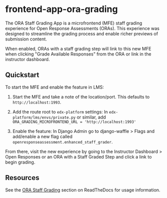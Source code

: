 # frontend-app-ora-grading

The ORA Staff Grading App is a microfrontend (MFE) staff grading experience for Open Response Assessments (ORAs). This experience was designed to streamline the grading process and enable richer previews of submission content. 

When enabled, ORAs with a staff grading step will link to this new MFE when clicking "Grade Available Responses" from the ORA or link in the instructor dashboard.

## Quickstart

To start the MFE and enable the feature in LMS:

1. Start the MFE and take a note of the location/port. This defaults to `http://localhost:1993`.

2. Add the route root to `edx-platform` settings: In `edx-platform/lms/envs/private.py` or similar, add `ORA_GRADING_MICROFRONTEND_URL = 'http://localhost:1993'`

3. Enable the feature: In Django Admin go to django-waffle > Flags and add/enable a new flag called `openresponseassessment.enhanced_staff_grader`.

From there, visit the new experience by going to the Instructor Dashboard > Open Responses or an ORA with a Staff Graded Step and click a link to begin grading.

## Resources

See the [ORA Staff Grading](https://edx.readthedocs.io/projects/edx-partner-course-staff/en/latest/exercises_tools/open_response_assessments/ORA_Staff_Grading.html#ora-staff-grading) section on ReadTheDocs for usage information.